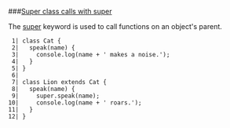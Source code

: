 ###[Super class calls with super](http://jsbin.com/gewawop/edit?js,console)

The [super](https://developer.mozilla.org/en-US/docs/Web/JavaScript/Reference/Operators/super) keyword is used to call functions on an object's parent.

```
 1| class Cat { 
 2|   speak(name) {
 3|     console.log(name + ' makes a noise.');
 4|   }
 5| }
 6| 
 7| class Lion extends Cat {
 8|   speak(name) {
 9|     super.speak(name);
10|     console.log(name + ' roars.');
11|   }
12| }
```
